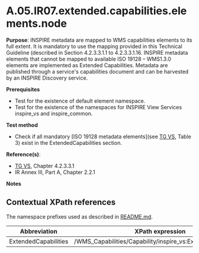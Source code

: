 # A.05.IR07.extended.capabilities.elements.node

**Purpose**: INSPIRE metadata are mapped to WMS capabilities elements to its full extent. It is mandatory to use the mapping provided in this Technical Guideline (described in Section 4.2.3.3.1.1 to 4.2.3.3.1.16. INSPIRE metadata elements that cannot be mapped to available ISO 19128 – WMS1.3.0 elements are implemented as Extended Capabilities. Metadata are published through a service's capabilities document and can be harvested by an INSPIRE Discovery service.

**Prerequisites**

* Test for the existence of default element namespace.
* Test for the existence of the namespaces for INSPIRE View Services inspire_vs and inspire_common.

**Test method**

* Check if all mandatory [ISO 19128 metadata elements](see [TG VS](README.md#ref_TG_VS), Table 3) exist in the ExtendedCapabilities section.

**Reference(s)**:
* [TG VS](README.md#ref_TG_VS), Chapter 4.2.3.3.1
* IR Annex III, Part A, Chapter 2.2.1

**Notes**

## Contextual XPath references

The namespace prefixes used as described in [README.md](README.md#namespaces).

Abbreviation                                               |  XPath expression
---------------------------------------------------------- | -------------------------------------------------------------------------
ExtendedCapabilities <a name="ExtendedCapabilities"></a>   | /WMS_Capabilities/Capability/inspire_vs:ExtendedCapabilities
